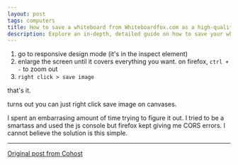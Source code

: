 ```yaml
---
layout: post
tags: computers
title: How to save a whiteboard from Whiteboardfox.com as a high-quality image
description: Explore an in-depth, detailed guide on how to save your whiteboard from Whiteboardfox.com as a high-quality image, ensuring that every element—whether it's text, drawings, annotations, or diagrams—remains sharp, clear, and precisely captured. Ideal for students, educators, teams, or anyone using Whiteboardfox for brainstorming, teaching, or collaboration, this guide guarantees that your digital whiteboard will be saved as a perfect, high-quality image, suitable for presentations, documentation, or further sharing. With not-so-easy-to-follow steps, this resource makes sure that all your work on Whiteboardfox is stored with top-notch quality for future access and use. SEO SEO SEO.
---
```


1. go to responsive design mode (it's in the inspect element)
2. enlarge the screen until it covers everything you want. on firefox, `ctrl + -` to zoom out
3. `right click > save image`

that's it.

turns out you can just right click save image on canvases.

I spent an embarrasing amount of time trying to figure it out. I tried to be a smartass and used the js console but firefox kept giving me CORS errors. I cannot believe the solution is this simple.

---

[Original post from Cohost](https://cohost.org/meow-d/post/853998-how-to-save-a-whiteb)
